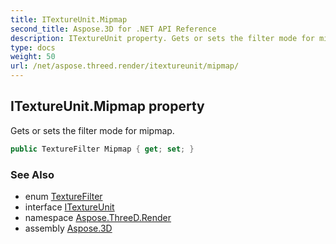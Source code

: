 ```yaml
---
title: ITextureUnit.Mipmap
second_title: Aspose.3D for .NET API Reference
description: ITextureUnit property. Gets or sets the filter mode for mipmap
type: docs
weight: 50
url: /net/aspose.threed.render/itextureunit/mipmap/
---
```

## ITextureUnit.Mipmap property

Gets or sets the filter mode for mipmap.

```csharp
public TextureFilter Mipmap { get; set; }
```

### See Also

* enum [TextureFilter](../../../aspose.threed.shading/texturefilter/)
* interface [ITextureUnit](../)
* namespace [Aspose.ThreeD.Render](../../itextureunit/)
* assembly [Aspose.3D](../../../)



